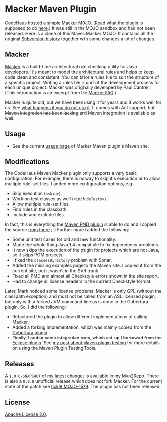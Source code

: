 # Macker Maven Plugin

CodeHaus hosted a simple [Macker MOJO](http://mojo.codehaus.org/macker-maven-plugin/). (Read what the plugin is supposed to do [here](http://mojo.codehaus.org/macker-maven-plugin/).) It was still in the MOJO sandbox and had not been released. Here is a clone of this Maven Macker MOJO. It contains all the original [Subversion history](http://svn.codehaus.org/mojo/trunk/sandbox/macker-maven-plugin/) together with ~~some changes~~ a lot of changes.

## Macker

[Macker](http://www.innig.net/macker/) is a build-time architectural rule checking utility for Java developers. It's meant to model the architectural rules and helps to keep code clean and consistent. You can tailor a rules file to suit the structure of a specific project. Writing a rules file is part of the development process for each unique project. Macker was originally developed by Paul Cantrell. (This introduction is an excerpt from the [Macker FAQ](http://www.innig.net/macker/faq.html).)

Macker is quite old, but we have been using it for years and it works well for us. See [what happens if you do not use it](https://blog.code-cop.org/2007/09/macker-check.html). It comes with Ant support, ~~but Maven integration has been lacking~~ and Maven integration is available as well.

## Usage

* See the current [usage page](https://www.code-cop.org/mvn2repo/sites/macker-maven-plugin/usage.html) of Macker Maven plugin's Maven site.

## Modifications

The CodeHaus Maven Macker plugin only supports a very basic configuration. For example, there is no way to skip it's execution or to allow multiple rule-set files. I added more configuration options, e.g.

* Skip execution (`<skip>`).
* Work on test classes as well (`<includeTests>`).
* Allow multiple rule-set files.
* Find rules in the classpath.
* Include and exclude files.

In fact, this is everything the [Maven PMD plugin](http://maven.apache.org/plugins/maven-pmd-plugin/) is able to do and I copied the source [from there](http://svn.apache.org/viewvc/maven/plugins/trunk/maven-pmd-plugin/) ;-) Further more I added the following:

* Some unit test cases for old and new functionality.
* Made the whole thing Java 1.4 compatible to fix dependency problems.
* It now skips the execution of the plugin for projects which are not Java, so it skips POM projects.
* I fixed the `classesDirectory` problem with Sonar.
* Added the missing examples page to the Maven site. I copied it from the current site, but it wasn't in the SVN trunk.
* Fixed all PMD and almost all Checkstyle errors shown in the site report.
* Had to change all license headers to the current Checkstyle format.

Later, Mark noticed some license problems: Macker is only GPL (without the classpath exception) and must not be called from an ASL licensed plugin, but only with a forked JVM command-line as is done in the Cobertura plugin. So, I did the following:

* Refactored the plugin to allow different implementations of calling Macker.
* Added a forking implementation, which was mainly copied from the [Cobertura plugin](http://mojo.codehaus.org/cobertura-maven-plugin/).
* Finally, I added some integration tests, which set-up I borrowed from the [Eclipse plugin](http://maven.apache.org/plugins/maven-eclipse-plugin/). See [my post about Maven plugin testing](https://blog.code-cop.org/2010/09/maven-plugin-testing-tools.html) for more details on using the Maven Plugin Testing Tools.

## Releases

A `1.0.0-SNAPSHOT` of my latest changes is available in my [Mvn2Repo](https://blog.code-cop.org/p/mvn2repo.html). There is also a `0.9.0` unofficial release which does not fork Macker. For the current state of the patch see [ticket MOJO-1529](http://jira.codehaus.org/browse/MOJO-1529). The plugin has not been released.

## License

[Apache License 2.0](http://opensource.org/licenses/Apache-2.0).
